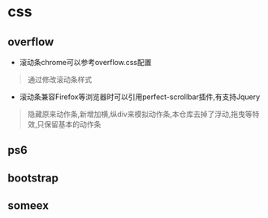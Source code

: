 # css
## overflow ##
 * 滚动条chrome可以参考overflow.css配置
 > 通过修改滚动条样式
 * 滚动条兼容Firefox等浏览器时可以引用perfect-scrollbar插件,有支持Jquery
 > 隐藏原来动作条,新增加横,纵div来模拟动作条,本仓库去掉了浮动,拖曳等特效,只保留基本的动作条
## ps6 ##
## bootstrap ##
## someex ##

